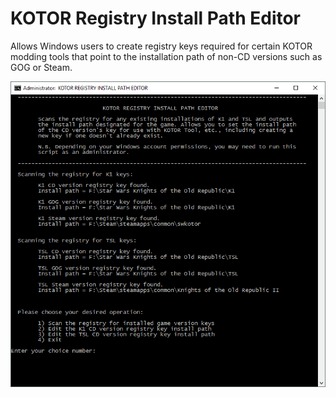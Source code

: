 # KOTOR Registry Install Path Editor
Allows Windows users to create registry keys required for certain KOTOR modding tools that point to the installation path of non-CD versions such as GOG or Steam.

![](https://github.com/DarthParametric/KOTOR_Registry_Install_Path_Editor/blob/master/Screenshot.png?raw=true)

